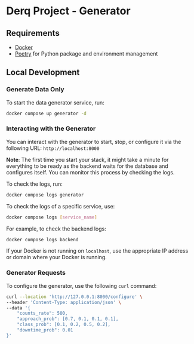 # Derq Project - Generator

## Requirements

- [Docker](https://www.docker.com/)
- [Poetry](https://python-poetry.org/) for Python package and environment management

## Local Development

### Generate Data Only

To start the data generator service, run:

```bash
docker compose up generator -d
```

### Interacting with the Generator

You can interact with the generator to start, stop, or configure it via the following URL: `http://localhost:8000`

**Note**: The first time you start your stack, it might take a minute for everything to be ready as the backend waits for the database and configures itself. You can monitor this process by checking the logs.

To check the logs, run:

```bash
docker compose logs generator
```

To check the logs of a specific service, use:

```bash
docker compose logs [service_name]
```

For example, to check the backend logs:

```bash
docker compose logs backend
```

If your Docker is not running on `localhost`, use the appropriate IP address or domain where your Docker is running.

### Generator Requests

To configure the generator, use the following `curl` command:

```bash
curl --location 'http://127.0.0.1:8000/configure' \
--header 'Content-Type: application/json' \
--data '{
    "counts_rate": 500,
    "approach_prob": [0.7, 0.1, 0.1, 0.1],
    "class_prob": [0.1, 0.2, 0.5, 0.2],
    "downtime_prob": 0.01
}'
```